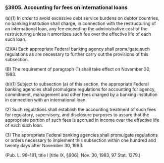 ### §3905. Accounting for fees on international loans ###

(a)(1) In order to avoid excessive debt service burdens on debtor countries, no banking institution shall charge, in connection with the restructuring of an international loan, any fee exceeding the administrative cost of the restructuring unless it amortizes such fee over the effective life of each such loan.

(2)(A) Each appropriate Federal banking agency shall promulgate such regulations as are necessary to further carry out the provisions of this subsection.

(B) The requirement of paragraph (1) shall take effect on November 30, 1983.

(b)(1) Subject to subsection (a) of this section, the appropriate Federal banking agencies shall promulgate regulations for accounting for agency, commitment, management and other fees charged by a banking institution in connection with an international loan.

(2) Such regulations shall establish the accounting treatment of such fees for regulatory, supervisory, and disclosure purposes to assure that the appropriate portion of such fees is accrued in income over the effective life of each such loan.

(3) The appropriate Federal banking agencies shall promulgate regulations or orders necessary to implement this subsection within one hundred and twenty days after November 30, 1983.

(Pub. L. 98–181, title I [title IX, §906], Nov. 30, 1983, 97 Stat. 1279.)